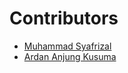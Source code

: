 # Contributors

- [Muhammad Syafrizal](https://github.com/ikaru19)
- [Ardan Anjung Kusuma](https://github.com/ardananjungkusuma)
